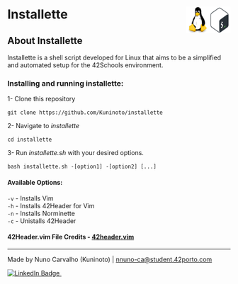 # Installette <img src="https://github.com/devicons/devicon/blob/master/icons/bash/bash-original.svg" title="Bash" alt="Bash Logo" width="50" height="60" align="right" />&nbsp; <img src="https://github.com/devicons/devicon/blob/master/icons/linux/linux-original.svg" title="Bash" alt="Bash Logo" width="50" height="60" align="right" />&nbsp;

## About Installette
Installette is a shell script developed for Linux that aims to be a
simplified and automated setup for the 42Schools environment.

### Installing and running installette:
1- Clone this repository

	git clone https://github.com/Kuninoto/installette  
2- Navigate to _installette_

	cd installette  
3- Run _installette.sh_ with your desired options.

	bash installette.sh -[option1] -[option2] [...]

#### Available Options:
`-v` - Installs Vim  
`-h` - Installs 42Header for Vim  
`-n` - Installs Norminette  
`-c` - Unistalls 42Header  

#### 42Header.vim File Credits - [42header.vim](https://github.com/gcamerli/42header)

---
Made by Nuno Carvalho (Kuninoto) | nnuno-ca@student.42porto.com  
<div id="badge"> <a href="https://www.linkedin.com/in/nuno-carvalho-218822247"/> <img src="https://img.shields.io/badge/LinkedIn-blue?style=for-the-badge&logo=linkedin&logoColor=white" alt="LinkedIn Badge"/>&nbsp;
